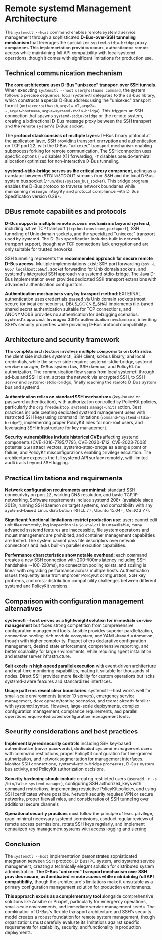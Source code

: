 # Remote systemd Management Architecture

The `systemctl --host` command enables remote systemd service management through a sophisticated **D-Bus-over-SSH tunneling mechanism** that leverages the specialized `systemd-stdio-bridge` proxy component. This implementation provides secure, authenticated remote access while maintaining full API compatibility with local systemd operations, though it comes with significant limitations for production use.

## Technical communication mechanism

**The core architecture uses D-Bus "unixexec" transport over SSH tunnels.** When executing `systemctl --host user@hostname command`, the system follows a precise sequence: local systemctl delegates to the sd-bus library, which constructs a special D-Bus address using the "unixexec" transport format (`unixexec:path=ssh,argv1=-xT,argv2=--,argv3=hostname,argv4=systemd-stdio-bridge`). This triggers an SSH connection that spawns `systemd-stdio-bridge` on the remote system, creating a bidirectional D-Bus message proxy between the SSH transport and the remote system's D-Bus socket.

The **protocol stack consists of multiple layers**: D-Bus binary protocol at the application layer, SSH providing transport encryption and authentication on TCP port 22, with the D-Bus "unixexec" transport mechanism enabling subprocess forking for remote communication. The SSH connection uses specific options (`-x` disables X11 forwarding, `-T` disables pseudo-terminal allocation) optimized for non-interactive D-Bus tunneling.

**systemd-stdio-bridge serves as the critical proxy component**, acting as a translator between STDIN/STDOUT streams from SSH and the local D-Bus system bus socket (`/run/dbus/system_bus_socket`). This bridge program enables the D-Bus protocol to traverse network boundaries while maintaining message integrity and protocol compliance with D-Bus Specification version 0.29+.

## DBus remote capabilities and protocols

**D-Bus supports multiple remote access mechanisms beyond systemd**, including native TCP transport (`tcp:host=hostname,port=port`), SSH tunneling of Unix domain sockets, and the specialized "unixexec" transport used by systemd. The D-Bus specification includes built-in network transport support, though raw TCP connections lack encryption and are only suitable for trusted networks.

SSH tunneling represents the **recommended approach for secure remote D-Bus access**. Multiple implementations exist: SSH port forwarding (`ssh -L 6667:localhost:6667`), socket forwarding for Unix domain sockets, and systemd's integrated SSH approach via systemd-stdio-bridge. The Java D-Bus implementation even provides dedicated SSH transport extensions with advanced authentication configurators.

**Authentication mechanisms vary by transport method**: EXTERNAL authentication uses credentials passed via Unix domain sockets (most secure for local connections), DBUS_COOKIE_SHA1 implements file-based shared secret authentication suitable for TCP connections, and ANONYMOUS provides no authentication for debugging scenarios. systemd's approach leverages SSH's authentication mechanisms, inheriting SSH's security properties while providing D-Bus protocol compatibility.

## Architecture and security framework

**The complete architecture involves multiple components on both sides**: the client side includes systemctl, SSH client, sd-bus library, and local credentials, while the server side requires systemd-stdio-bridge, systemd service manager, D-Bus system bus, SSH daemon, and PolicyKit for authorization. The communication flow spans from local systemctl through sd-bus and SSH client, across the network via encrypted SSH, to SSH server and systemd-stdio-bridge, finally reaching the remote D-Bus system bus and systemd.

**Authentication relies on standard SSH mechanisms** (key-based or password authentication), with authorization controlled by PolicyKit policies, particularly the `org.freedesktop.systemd1.manage-units` action. Best practices include creating dedicated systemd management users with restricted SSH keys using command limitations (`command="systemd-stdio-bridge"`), implementing proper PolicyKit rules for non-root users, and leveraging SSH infrastructure for key management.

**Security vulnerabilities include historical CVEs** affecting systemd components (CVE-2016-7795/7796, CVE-2020-1712, CVE-2023-7008), potential SSH attack vectors, systemd-stdio-bridge as a single point of failure, and PolicyKit misconfigurations enabling privilege escalation. The architecture exposes the full systemd API surface remotely, with limited audit trails beyond SSH logging.

## Practical limitations and requirements

**Network configuration requirements are minimal**: standard SSH connectivity on port 22, working DNS resolution, and basic TCP/IP networking. Software requirements include systemd 208+ (available since 2013), running SSH daemon on target systems, and compatibility with any systemd-based Linux distribution (RHEL 7+, Ubuntu 15.04+, CentOS 7+).

**Significant functional limitations restrict production use**: users cannot edit unit files remotely, log inspection via `journalctl` is unavailable, many advanced systemd features are inaccessible, file system operations and mount management are prohibited, and container management capabilities are limited. The system cannot pass file descriptors over network connections and lacks built-in parallel execution capabilities.

**Performance characteristics show notable overhead**: each command creates a new SSH connection with 200-500ms latency including SSH handshake (~100-200ms), no connection pooling exists, and scaling is linear with degrading performance across multiple hosts. Authentication issues frequently arise from improper PolicyKit configuration, SSH key problems, and cross-distribution compatibility challenges between different systemd and PolicyKit versions.

## Comparison with configuration management alternatives

**systemctl --host serves as a lightweight solution for immediate service management** but faces strong competition from comprehensive configuration management tools. Ansible provides superior parallelization, connection pooling, rich module ecosystem, and YAML-based automation, though with higher complexity. Puppet offers declarative configuration management, desired state enforcement, comprehensive reporting, and better scalability for large environments, while requiring agent installation and master server infrastructure.

**Salt excels in high-speed parallel execution** with event-driven architecture and real-time monitoring capabilities, making it suitable for thousands of nodes. Direct SSH provides more flexibility for custom operations but lacks systemd-aware features and standardized interfaces.

**Usage patterns reveal clear boundaries**: systemctl --host works well for small-scale environments (under 10 servers), emergency service management, development/testing scenarios, and teams already familiar with systemctl syntax. However, large-scale deployments, complex configuration management, compliance requirements, and parallel operations require dedicated configuration management tools.

## Security considerations and best practices

**Implement layered security controls** including SSH key-based authentication (never passwords), dedicated systemd management users with command restrictions, proper PolicyKit configuration for fine-grained authorization, and network segmentation for management interfaces. Monitor SSH connections, systemd-stdio-bridge processes, D-Bus system bus activity, and PolicyKit authorization decisions.

**Security hardening should include** creating restricted users (`useradd -r -s /bin/false systemd-manager`), configuring SSH authorized_keys with command restrictions, implementing restrictive PolicyKit policies, and using SSH certificates where possible. Network security requires VPN or secure networks, proper firewall rules, and consideration of SSH tunneling over additional secure channels.

**Operational security practices** must follow the principle of least privilege, grant minimal necessary systemd permissions, conduct regular reviews of remote access permissions, rotate SSH keys regularly, and implement centralized key management systems with access logging and alerting.

## Conclusion

The `systemctl --host` implementation demonstrates sophisticated integration between SSH protocol, D-Bus IPC system, and systemd service management, creating a technically elegant solution for distributed system administration. **The D-Bus "unixexec" transport mechanism over SSH provides secure, authenticated remote access while maintaining full API compatibility**, though the architecture's limitations make it unsuitable as a primary configuration management solution for production environments.

**This approach excels as a complementary tool** alongside comprehensive solutions like Ansible or Puppet, particularly for emergency operations, small-scale environments, and immediate service management needs. The combination of D-Bus's flexible transport architecture and SSH's security model creates a robust foundation for remote system management, though organizations must carefully evaluate its limitations against specific requirements for scalability, security, and functionality in production deployments.
